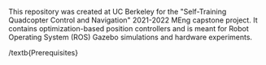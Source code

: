 This repository was created at UC Berkeley for the "Self-Training Quadcopter Control and Navigation" 2021-2022 MEng capstone project. It contains optimization-based position controllers and is meant for Robot Operating System (ROS) Gazebo simulations and hardware experiments.

/textb{Prerequisites}
